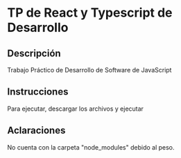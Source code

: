 # TP de React y Typescript de Desarrollo

## Descripción
Trabajo Práctico de Desarrollo de Software de JavaScript

## Instrucciones
Para ejecutar, descargar los archivos y ejecutar

## Aclaraciones
No cuenta con la carpeta "node_modules" debido al peso.

